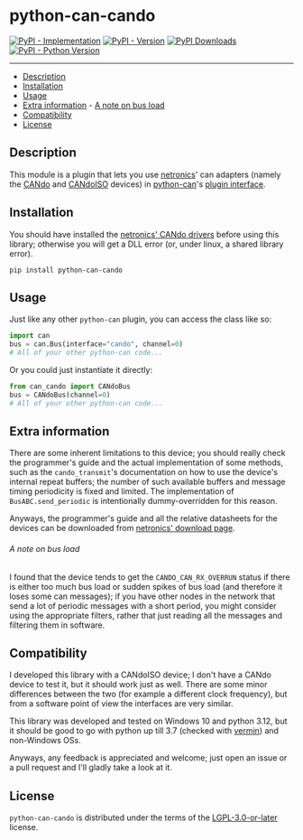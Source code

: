 # python-can-cando

[![PyPI - Implementation](https://img.shields.io/pypi/implementation/python-can-cando)](https://pypi.org/project/python-can-cando/)
[![PyPI - Version](https://img.shields.io/pypi/v/python-can-cando)](https://pypi.org/project/python-can-cando/)
[![PyPI Downloads](https://static.pepy.tech/badge/python-can-cando)](https://www.pepy.tech/projects/python-can-cando)
[![PyPI - Python Version](https://img.shields.io/pypi/pyversions/python-can-cando)](https://pypi.org/project/python-can-cando/)

-----

- [Description](#description)
- [Installation](#installation)
- [Usage](#usage)
- [Extra information](#extra-information)
        - [A note on bus load](#a-note-on-bus-load)
- [Compatibility](#compatibility)
- [License](#license)

## Description
This module is a plugin that lets you use [netronics](http://www.netronics.ltd.uk/)' can adapters (namely the [CANdo](https://www.cananalyser.co.uk/cando.html) and [CANdoISO](https://www.cananalyser.co.uk/candoiso.html) devices) in [python-can](https://python-can.readthedocs.io/en/stable/)'s [plugin interface](https://python-can.readthedocs.io/en/stable/plugin-interface.html).

## Installation

You should have installed the [netronics' CANdo drivers](https://www.cananalyser.co.uk/download.html) before using this library; otherwise you will get a DLL error (or, under linux, a shared library error).

```console
pip install python-can-cando
```

## Usage

Just like any other `python-can` plugin, you can access the class like so:

```python
import can
bus = can.Bus(interface="cando", channel=0)
# All of your other python-can code...
```

Or you could just instantiate it directly:

```python
from can_cando import CANdoBus
bus = CANdoBus(channel=0)
# All of your other python-can code...
```

## Extra information

There are some inherent limitations to this device; you should really check the programmer's guide and the actual implementation of some methods, such as the `cando_transmit`'s documentation on how to use the device's internal repeat buffers; the number of such available buffers and message timing periodicity is fixed and limited. The implementation of `BusABC.send_periodic` is intentionally dummy-overridden for this reason.

Anyways, the programmer's guide and all the relative datasheets for the devices can be downloaded from [netronics' download page](https://www.cananalyser.co.uk/download.html).

###### A note on bus load

I found that the device tends to get the `CANDO_CAN_RX_OVERRUN` status if there is either too much bus load or sudden spikes of bus load (and therefore it loses some can messages); if you have other nodes in the network that send a lot of periodic messages with a short period, you might consider using the appropriate filters, rather that just reading all the messages and filtering them in software.

## Compatibility
I developed this library with a CANdoISO device; I don't have a CANdo device to test it, but it should work just as well.
There are some minor differences between the two (for example a different clock frequency), but from a software point of view the interfaces are very similar.

This library was developed and tested on Windows 10 and python 3.12, but it should be good to go with python up till 3.7 (checked with [vermin](https://github.com/netromdk/vermin)) and non-Windows OSs.

Anyways, any feedback is appreciated and welcome; just open an issue or a pull request and I'll gladly take a look at it.

## License

`python-can-cando` is distributed under the terms of the [LGPL-3.0-or-later](https://spdx.org/licenses/LGPL-3.0-or-later.html) license.

[def]: #python-can-cando
